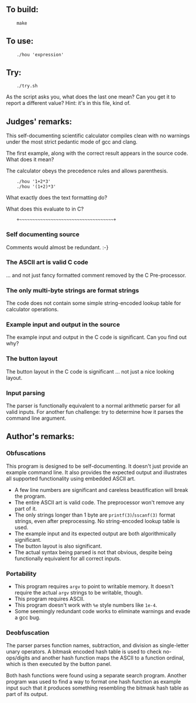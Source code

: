 ## To build:

``` <!---sh-->
    make
```


## To use:

``` <!---sh-->
    ./hou 'expression'
```


## Try:

``` <!---sh-->
    ./try.sh
```

As the script asks you, what does the last one mean? Can you get it to report a
different value? Hint: it's in this file, kind of.


## Judges' remarks:

This self-documenting scientific calculator compiles clean with no
warnings under the most strict pedantic mode of gcc and clang.

The first example, along with the correct result appears in the
source code. What does it mean?

The calculator obeys the precedence rules and allows parenthesis.

``` <!---sh-->
    ./hou '1+2*3'
    ./hou '(1+2)*3'
```

What exactly does the text formatting do?

What does this evaluate to in C?

``` <!---c-->
    +~~~~~~~~~~~~~~~~~~~~~~~~~~~~~~~~~~~~+
```


### Self documenting source

Comments would almost be redundant.  :-}


### The ASCII art is valid C code

... and not just fancy formatted comment removed by the C Pre-processor.


### The only multi-byte strings are format strings

The code does not contain some simple string-encoded lookup table for calculator
operations.


### Example input and output in the source

The example input and output in the C code is significant.  Can you find out
why?


### The button layout

The button layout in the C code is significant ... not just a nice looking
layout.


### Input parsing

The parser is functionally equivalent to a normal arithmetic parser for all
valid inputs.  For another fun challenge: try to determine how it parses the
command line argument.


## Author's remarks:

### Obfuscations

This program is designed to be self-documenting. It doesn't just provide an
example command line. It also provides the expected output and illustrates all
supported functionality using embedded ASCII art.

- A few line numbers are significant and careless beautification will break the
program.
- The entire ASCII art is valid code. The preprocessor won't remove any part of it.
- The only strings longer than 1 byte are `printf(3)`/`sscanf(3)` format strings, even
after preprocessing. No string-encoded lookup table is used.
- The example input and its expected output are both algorithmically
significant.
- The button layout is also significant.
- The actual syntax being parsed is not that obvious, despite being functionally
equivalent for all correct inputs.


### Portability

- This program requires `argv` to point to writable memory. It doesn't require
the actual `argv` strings to be writable, though.
- This program requires ASCII.
- This program doesn't work with `%e` style numbers like `1e-4`.
- Some seemingly redundant code works to eliminate warnings and evade a gcc bug.


### Deobfuscation

The parser parses function names, subtraction, and division as single-letter
unary operators. A bitmask encoded hash table is used to check no-ops/digits
and another hash function maps the ASCII to a function ordinal, which is then
executed by the button panel.

Both hash functions were found using a separate search program. Another program
was used to find a way to format one hash function as example input such that
it produces something resembling the bitmask hash table as part of its output.


<!--

    Copyright © 1984-2024 by Landon Curt Noll. All Rights Reserved.

    You are free to share and adapt this file under the terms of this license:

        Creative Commons Attribution-ShareAlike 4.0 International (CC BY-SA 4.0)

    For more information, see:

        https://creativecommons.org/licenses/by-sa/4.0/

-->
